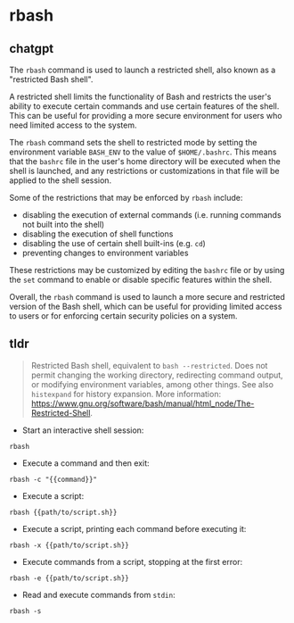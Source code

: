 # rbash 
## chatgpt 
The `rbash` command is used to launch a restricted shell, also known as a "restricted Bash shell". 

A restricted shell limits the functionality of Bash and restricts the user's ability to execute certain commands and use certain features of the shell. This can be useful for providing a more secure environment for users who need limited access to the system.

The `rbash` command sets the shell to restricted mode by setting the environment variable `BASH_ENV` to the value of `$HOME/.bashrc`. This means that the `bashrc` file in the user's home directory will be executed when the shell is launched, and any restrictions or customizations in that file will be applied to the shell session.

Some of the restrictions that may be enforced by `rbash` include:

- disabling the execution of external commands (i.e. running commands not built into the shell)
- disabling the execution of shell functions
- disabling the use of certain shell built-ins (e.g. `cd`)
- preventing changes to environment variables

These restrictions may be customized by editing the `bashrc` file or by using the `set` command to enable or disable specific features within the shell.

Overall, the `rbash` command is used to launch a more secure and restricted version of the Bash shell, which can be useful for providing limited access to users or for enforcing certain security policies on a system. 

## tldr 
 
> Restricted Bash shell, equivalent to `bash --restricted`.
> Does not permit changing the working directory, redirecting command output, or modifying environment variables, among other things.
> See also `histexpand` for history expansion.
> More information: <https://www.gnu.org/software/bash/manual/html_node/The-Restricted-Shell>.

- Start an interactive shell session:

`rbash`

- Execute a command and then exit:

`rbash -c "{{command}}"`

- Execute a script:

`rbash {{path/to/script.sh}}`

- Execute a script, printing each command before executing it:

`rbash -x {{path/to/script.sh}}`

- Execute commands from a script, stopping at the first error:

`rbash -e {{path/to/script.sh}}`

- Read and execute commands from `stdin`:

`rbash -s`
